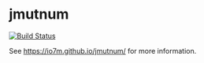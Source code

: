 jmutnum
===

[![Build Status](https://travis-ci.org/io7m/jmutnum.svg)](https://travis-ci.org/io7m/jmutnum)

See https://io7m.github.io/jmutnum/ for more information.
